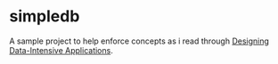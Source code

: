 # simpledb

A sample project to help enforce concepts as i read through [Designing Data-Intensive Applications](https://www.amazon.com/Designing-Data-Intensive-Applications-Reliable-Maintainable/dp/1449373321). 
